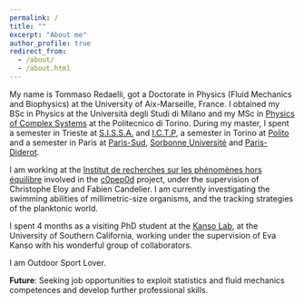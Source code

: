 ```yaml
---
permalink: /
title: ""
excerpt: "About me"
author_profile: true
redirect_from: 
  - /about/
  - /about.html
---
```


My name is Tommaso Redaelli, got a Doctorate in Physics (Fluid Mechanics and Biophysics) at the University of Aix-Marseille, France. I obtained my BSc in Physics at the Università degli Studi di Milano and my MSc in [Physics of Complex Systems](http://www.pcs.polito.it/) at the Politecnico di Torino. During my master, I spent a semester in Trieste at [S.I.S.S.A.](https://www.sissa.it/)  and [I.C.T.P](https://www.ictp.it/), a semester in Torino at [Polito](https://www.polito.it/) and a semester in Paris at [Paris-Sud](https://www.universite-paris-saclay.fr/), [Sorbonne Université](https://www.sorbonne-universite.fr/en) and [Paris-Diderot](https://u-paris.fr/).


I am working at the [Institut de recherches sur les phénomènes hors équilibre](https://irphe.univ-amu.fr/) involved in the [c0pep0d](https://c0pep0d.github.io/) project, under the supervision of Christophe Eloy and Fabien Candelier. I am currently investigating the swimming abilities of millimetric-size organisms, and the tracking strategies of the planktonic world.


I spent 4 months as a visiting PhD student at the [Kanso Lab](https://sites.usc.edu/kansolab/), at the University of Southern California, working under the supervision of Eva Kanso with his wonderful group of collaborators.

I am Outdoor Sport Lover.

**Future**: Seeking job opportunities to exploit statistics and fluid mechanics competences and develop further professional skills.
